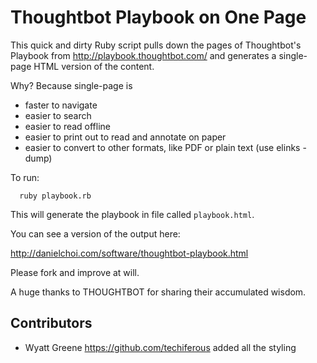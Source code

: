 # Thoughtbot Playbook on One Page

This quick and dirty Ruby script pulls down the pages of Thoughtbot's Playbook
from <http://playbook.thoughtbot.com/> and generates a single-page HTML version
of the content.

Why? Because single-page is

* faster to navigate
* easier to search 
* easier to read offline
* easier to print out to read and annotate on paper
* easier to convert to other formats, like PDF or plain text (use elinks -dump)

To run:

      ruby playbook.rb

This will generate the playbook in file called `playbook.html`.

You can see a version of the output here:

<http://danielchoi.com/software/thoughtbot-playbook.html>

Please fork and improve at will.

A huge thanks to THOUGHTBOT for sharing their accumulated wisdom. 

## Contributors

* Wyatt Greene <https://github.com/techiferous> added all the styling
